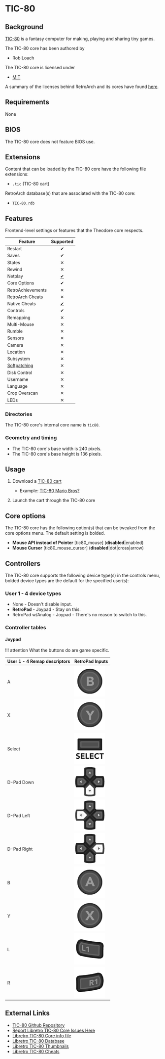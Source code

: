 # TIC-80

## Background

[TIC-80](https://tic.computer) is a fantasy computer for making, playing and sharing tiny games.

The TIC-80 core has been authored by

- Rob Loach

The TIC-80 core is licensed under

- [MIT](https://github.com/nesbox/TIC-80/blob/master/LICENSE)

A summary of the licenses behind RetroArch and its cores have found [here](../development/licenses.md).

## Requirements

None

## BIOS

The TIC-80 core does not feature BIOS use.

## Extensions

Content that can be loaded by the TIC-80 core have the following file extensions:

- `.tic` (TIC-80 cart)

RetroArch database(s) that are associated with the TIC-80 core:

- [`TIC-80.rdb`](https://github.com/libretro/libretro-database/blob/master/rdb/TIC-80.rdb)

## Features

Frontend-level settings or features that the Theodore core respects.

| Feature           | Supported |
|-------------------|:---------:|
| Restart           | ✔         |
| Saves             | ✔         |
| States            | ✕         |
| Rewind            | ✕         |
| Netplay           | [✔](https://tic.computer/play?cart=893)         |
| Core Options      | ✔         |
| RetroAchievements | ✕         |
| RetroArch Cheats  | ✕         |
| Native Cheats     | [✔](https://github.com/libretro/libretro-database/tree/master/cht/TIC-80)         |
| Controls          | ✔         |
| Remapping         | ✕         |
| Multi-Mouse       | ✕         |
| Rumble            | ✕         |
| Sensors           | ✕         |
| Camera            | ✕         |
| Location          | ✕         |
| Subsystem         | ✕         |
| [Softpatching](../guides/softpatching.md) | ✕         |
| Disk Control      | ✕         |
| Username          | ✕         |
| Language          | ✕         |
| Crop Overscan     | ✕         |
| LEDs              | ✕         |

### Directories

The TIC-80 core's internal core name is `tic80`.

### Geometry and timing

- The TIC-80 core's base width is 240 pixels.
- The TIC-80 core's base height is 136 pixels.

## Usage

1. Download a [TIC-80 cart](https://tic.computer/play)
    - Example: [TIC-80 Mario Bros?](https://tic.computer/play?cart=223)

2. Launch the cart through the TIC-80 core

## Core options

The TIC-80 core has the following option(s) that can be tweaked from the core options menu. The default setting is bolded.

- **Mouse API instead of Pointer** [tic80_mouse] (**disabled**|enabled)
- **Mouse Cursor** [tic80_mouse_cursor] (**disabled**|dot|cross|arrow)

## Controllers

The TIC-80 core supports the following device type(s) in the controls menu, bolded device types are the default for the specified user(s):

### User 1 - 4 device types

- None - Doesn't disable input.
- **RetroPad** - Joypad - Stay on this.
- RetroPad w/Analog - Joypad - There's no reason to switch to this.

### Controller tables

#### Joypad

!!! attention
	What the buttons do are game specific.

| User 1 - 4 Remap descriptors | RetroPad Inputs                                |
|------------------------------|------------------------------------------------|
| A                            | ![](../image/retropad/retro_b.png)             |
| X                            | ![](../image/retropad/retro_y.png)             |
| Select                       | ![](../image/retropad/retro_select.png)        |
| D-Pad Down                   | ![](../image/retropad/retro_dpad_down.png)     |
| D-Pad Left                   | ![](../image/retropad/retro_dpad_left.png)     |
| D-Pad Right                  | ![](../image/retropad/retro_dpad_right.png)    |
| B                            | ![](../image/retropad/retro_a.png)             |
| Y                            | ![](../image/retropad/retro_x.png)             |
| L                            | ![](../image/retropad/retro_l1.png)            |
| R                            | ![](../image/retropad/retro_r1.png)            |

## External Links

- [TIC-80 Github Repository](https://github.com/nesbox/TIC-80/)
- [Report Libretro TIC-80 Core Issues Here](https://github.com/nesbox/TIC-80/issues)
- [Libretro TIC-80 Core info file](https://github.com/libretro/libretro-super/blob/master/dist/info/tic80_libretro.info)
- [Libretro TIC-80 Database](https://github.com/libretro/libretro-database/blob/master/rdb/TIC-80.rdb)
- [Libretro TIC-80 Thumbnails](https://github.com/libretro-thumbnails/TIC-80)
- [Libretro TIC-80 Cheats](https://github.com/libretro/libretro-database/tree/master/cht/TIC-80)
